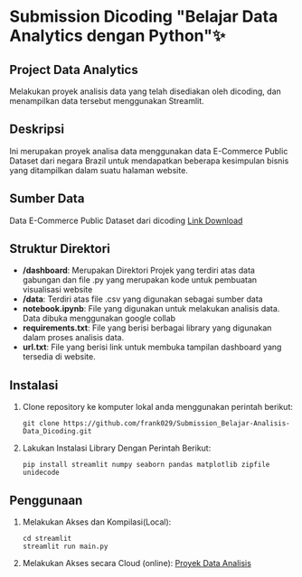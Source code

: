 # Submission Dicoding "Belajar Data Analytics dengan Python"✨

## Project Data Analytics

Melakukan proyek analisis data yang telah disediakan oleh dicoding, dan menampilkan data tersebut menggunakan Streamlit.

## Deskripsi

Ini merupakan proyek analisa data menggunakan data E-Commerce Public Dataset dari negara Brazil untuk mendapatkan beberapa kesimpulan bisnis yang ditampilkan dalam suatu halaman website.

## Sumber Data
Data E-Commerce Public Dataset dari dicoding [Link Download](https://drive.google.com/file/d/1MsAjPM7oKtVfJL_wRp1qmCajtSG1mdcK/view)

## Struktur Direktori

- **/dashboard**: Merupakan Direktori Projek yang terdiri atas data gabungan dan file .py yang merupakan kode untuk pembuatan visualisasi website
- **/data**: Terdiri atas file .csv yang digunakan sebagai sumber data
- **notebook.ipynb**: File yang digunakan untuk melakukan analisis data. Data dibuka menggunakan google collab
- **requirements.txt**: File yang berisi berbagai library yang digunakan dalam proses analisis data.
- **url.txt**: File yang berisi link untuk membuka tampilan dashboard yang tersedia di website.

## Instalasi

1. Clone repository ke komputer lokal anda menggunakan perintah berikut:

   ```shell
   git clone https://github.com/frank029/Submission_Belajar-Analisis-Data_Dicoding.git
   ```
   
2. Lakukan Instalasi Library Dengan Perintah Berikut:

    ```shell
    pip install streamlit numpy seaborn pandas matplotlib zipfile unidecode
    
    ```

## Penggunaan
1. Melakukan Akses dan Kompilasi(Local):

    ```shell
    cd streamlit
    streamlit run main.py
    ```
2. Melakukan Akses secara Cloud (online):
   [Proyek Data Analisis](https://frankie29-belajar-mengolah-data.streamlit.app/)
